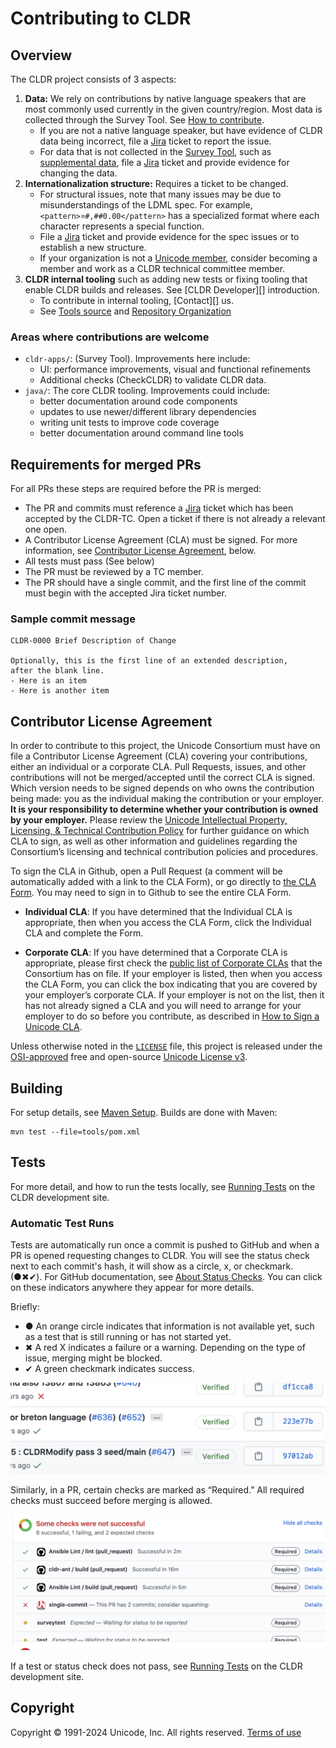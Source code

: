 # Contributing to CLDR

## Overview

The CLDR project consists of 3 aspects:

1. **Data:** We rely on contributions by native language speakers that are most commonly used currently in the given country/region. Most data is collected through the Survey Tool. See [How to contribute][].
    - If you are not a native language speaker, but have evidence of CLDR data being incorrect, file a [Jira][] ticket to report the issue.
    - For data that is not collected in the [Survey Tool], such as [supplemental data][], file a [Jira][] ticket and provide evidence for changing the data.
2. **Internationalization structure:** Requires a ticket to be changed.
    - For structural issues, note that many issues may be due to misunderstandings of the LDML spec. For example, `<pattern>¤#,##0.00</pattern>` has a specialized format where each character represents a special function.
    - File a [Jira][] ticket and provide evidence for the spec issues or to establish a new structure.
    - If your organization is not a [Unicode member][], consider becoming a member and work as a CLDR technical committee member.
3. **CLDR internal tooling** such as adding new tests or fixing tooling that enable CLDR builds and releases. See [CLDR Developer][] introduction.
    - To contribute in internal tooling, [Contact][] us.
    - See [Tools source][] and [Repository Organization][]

### Areas where contributions are welcome

- `cldr-apps/`: (Survey Tool).
    Improvements here include:
  - UI:  performance improvements, visual and functional refinements
  - Additional checks (CheckCLDR) to validate CLDR data.
- `java/`: The core CLDR tooling.
    Improvements could include:
  - better documentation around code components
  - updates to use newer/different library dependencies
  - writing unit tests to improve code coverage
  - better documentation around command line tools

## Requirements for merged PRs

For all PRs these steps are required before the PR is merged:

- The PR and commits must reference a [Jira][] ticket which has been accepted by the CLDR-TC. Open a ticket if there is not already a relevant one open.
- A Contributor License Agreement (CLA) must be signed. For more information, see [Contributor License Agreement](#contributor-license-agreement), below.
- All tests must pass (See below)
- The PR must be reviewed by a TC member.
- The PR should have a single commit, and the first line of the commit must
begin with the accepted Jira ticket number.

### Sample commit message

    CLDR-0000 Brief Description of Change

    Optionally, this is the first line of an extended description,
    after the blank line.
    - Here is an item
    - Here is another item

## Contributor License Agreement

In order to contribute to this project, the Unicode Consortium must have on file a Contributor License Agreement (CLA) covering your contributions, either an individual or a corporate CLA. Pull Requests, issues, and other contributions will not be merged/accepted until the correct CLA is signed. Which version needs to be signed depends on who owns the contribution being made: you as the individual making the contribution or your employer. **It is your responsibility to determine whether your contribution is owned by your employer.** Please review the [Unicode Intellectual Property, Licensing, & Technical Contribution Policy][policies] for further guidance on which CLA to sign, as well as other information and guidelines regarding the Consortium’s licensing and technical contribution policies and procedures.

To sign the CLA in Github, open a Pull Request (a comment will be automatically added with a link to the CLA Form), or go directly to [the CLA Form][sign-cla]. You may need to sign in to Github to see the entire CLA Form.

- **Individual CLA**: If you have determined that the Individual CLA is appropriate, then when you access the CLA Form, click the Individual CLA and complete the Form.

- **Corporate CLA**: If you have determined that a Corporate CLA is appropriate, please first check the [public list of Corporate CLAs][unicode-corporate-clas] that the Consortium has on file. If your employer is listed, then when you access the CLA Form, you can click the box indicating that you are covered by your employer’s corporate CLA. If your employer is not on the list, then it has not already signed a CLA and you will need to arrange for your employer to do so before you contribute, as described in [How to Sign a Unicode CLA][signing].

Unless otherwise noted in the [`LICENSE`](./LICENSE) file, this project is released under the [OSI-approved][osi-Unicode-License-3.0] free and open-source [Unicode License v3][unicode-license].

## Building

For setup details, see [Maven Setup][].
Builds are done with Maven:

```
mvn test --file=tools/pom.xml
```

## Tests

For more detail, and how to run the tests locally, see [Running Tests][] on the CLDR development site.

### Automatic Test Runs

Tests are automatically run once a commit is pushed to GitHub and when a PR is opened requesting changes to CLDR. You will see the status check next to each commit's hash, it will show as a circle, x, or checkmark. (●✖✔). For GitHub documentation, see [About Status Checks][]. You can click on these indicators anywhere they appear for more details.

Briefly:

- ● An orange circle indicates that information is not available yet, such as a test that is still running or has not started yet.
- ✖ A red X indicates a failure or a warning. Depending on the type of issue, merging might be blocked.
- ✔ A green checkmark indicates success.

![Commit Checks](./docs/img/commit-checks.png)

Similarly, in a PR, certain checks are marked as “Required.” All required checks must succeed before merging is allowed.

![PR Checks](./docs/img/pr-checks.png)

If a test or status check does not pass, see [Running Tests][] on the CLDR development site.

## Copyright

Copyright &copy; 1991-2024 Unicode, Inc.
All rights reserved. [Terms of use][]

[Survey Tool]: https://cldr.unicode.org/index/survey-tool
[Terms of use]: https://www.unicode.org/copyright.html
[Jira]: https://github.com/unicode-org/cldr/blob/main/docs/requesting_changes.md
[Tools source]: https://github.com/unicode-org/cldr/tree/main/tools
[Maven setup]: https://cldr.unicode.org/development/maven
[Repository Organization]: https://cldr.unicode.org/index/downloads#h.lf1z45b9du36
[How to contribute]: https://cldr.unicode.org/#h.vw32p8sealpj
[Unicode member]: https://home.unicode.org/membership/why-join/
[supplemental data]: https://github.com/unicode-org/cldr/tree/main/common/supplemental
[About Status Checks]: https://docs.github.com/en/github/collaborating-with-issues-and-pull-requests/about-status-checks
[Running Tests]: https://cldr.unicode.org/development/cldr-development-site/running-tests
[policies]: https://www.unicode.org/policies/licensing_policy.html
[unicode-corporate-clas]: https://www.unicode.org/policies/corporate-cla-list/
[signing]: https://www.unicode.org/policies/licensing_policy.html#signing
[sign-cla]: https://cla-assistant.io/unicode-org/.github
[osi-Unicode-License-3.0]: https://opensource.org/license/unicode-license-v3/
[unicode-license]: https://www.unicode.org/license.txt
